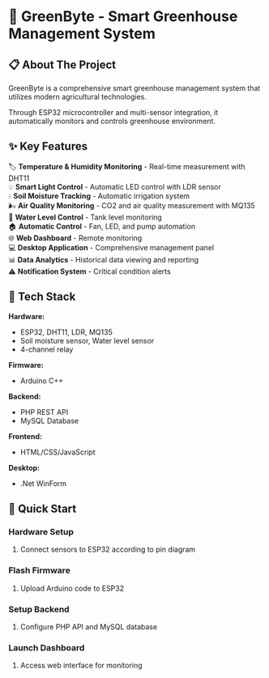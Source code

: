 # 🌱 GreenByte - Smart Greenhouse Management System

## 📋 About The Project
GreenByte is a comprehensive smart greenhouse management system that utilizes modern agricultural technologies.

Through ESP32 microcontroller and multi-sensor integration, it automatically monitors and controls greenhouse environment.

## ✨ Key Features

🏷️ **Temperature & Humidity Monitoring** - Real-time measurement with DHT11  
💡 **Smart Light Control** - Automatic LED control with LDR sensor  
💧 **Soil Moisture Tracking** - Automatic irrigation system  
🌬️ **Air Quality Monitoring** - CO2 and air quality measurement with MQ135  
🚰 **Water Level Control** - Tank level monitoring  
🏠 **Automatic Control** - Fan, LED, and pump automation  
🌐 **Web Dashboard** - Remote monitoring  
💻 **Desktop Application** - Comprehensive management panel  
📊 **Data Analytics** - Historical data viewing and reporting  
⚠️ **Notification System** - Critical condition alerts

## 🔧 Tech Stack

**Hardware:**
- ESP32, DHT11, LDR, MQ135
- Soil moisture sensor, Water level sensor
- 4-channel relay

**Firmware:**
- Arduino C++

**Backend:**
- PHP REST API
- MySQL Database

**Frontend:**
- HTML/CSS/JavaScript

**Desktop:**
- .Net WinForm

## 🚀 Quick Start

### Hardware Setup
1. Connect sensors to ESP32 according to pin diagram

### Flash Firmware
1. Upload Arduino code to ESP32

### Setup Backend
1. Configure PHP API and MySQL database

### Launch Dashboard
1. Access web interface for monitoring
